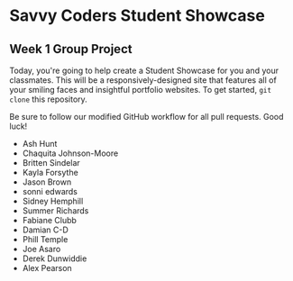 # Savvy Coders Student Showcase
## Week 1 Group Project

Today, you're going to help create a Student Showcase for you and your classmates. This will be a responsively-designed site that features all of your smiling faces and insightful portfolio websites. To get started, `git clone` this repository. 

Be sure to follow our modified GitHub workflow for all pull requests. Good luck!

- Ash Hunt
- Chaquita Johnson-Moore
- Britten Sindelar
- Kayla Forsythe
- Jason Brown
- sonni edwards
- Sidney Hemphill
- Summer Richards
- Fabiane Clubb
- Damian C-D
- Phill Temple
- Joe Asaro
- Derek Dunwiddie
- Alex Pearson